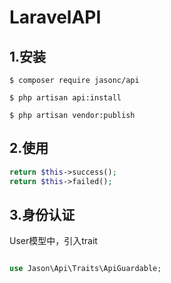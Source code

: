 # LaravelAPI

## 1.安装
```shell script
$ composer require jasonc/api

$ php artisan api:install

$ php artisan vendor:publish
```

## 2.使用

```php
return $this->success();
return $this->failed();
```
## 3.身份认证

User模型中，引入trait

```php

use Jason\Api\Traits\ApiGuardable;

```
